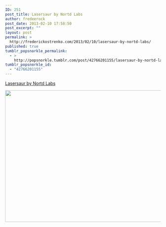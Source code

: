 ```yaml
---
ID: 251
post_title: Lasersaur by Nortd Labs
author: fredeerock
post_date: 2013-02-10 17:58:50
post_excerpt: ""
layout: post
permalink: >
  http://frederickostrenko.com/2013/02/10/lasersaur-by-nortd-labs/
published: true
tumblr_popsnorkle_permalink:
  - >
    http://popsnorkle.tumblr.com/post/42766201155/lasersaur-by-nortd-labs
tumblr_popsnorkle_id:
  - "42766201155"
---
```

<a href='http://labs.nortd.com/lasersaur/'>Lasersaur by Nortd Labs</a><div class="link_description"><p><img height="427" src="http://farm8.staticflickr.com/7058/6863614096_41c32fcf26_z.jpg" width="640" /></p></div>